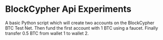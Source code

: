 # BlockCypher Api Experiments

A basic Python script which will create two accounts on the BlockCypher BTC Test Net. Then fund the first account with 1 BTC using a faucet. Finally transfer 0.5 BTC from wallet 1 to wallet 2.
